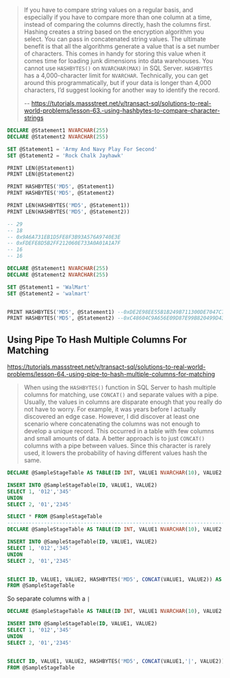 
> If you have to compare string values on a regular basis, and especially if you have to compare more than one column at a time, instead of comparing the columns directly, hash the columns first. Hashing creates a string based on the encryption algorithm you select. You can pass in concatenated string values. The ultimate benefit is that all the algorithms generate a value that is a set number of characters. This comes in handy for storing this value when it comes time for loading junk dimensions into data warehouses.
> You cannot use `HASHBYTES()` on `NVARCHAR(MAX)` in SQL Server. `HASHBYTES` has a 4,000-character limit for `NVARCHAR`. Technically, you can get around this programmatically, but if your data is longer than 4,000 characters, I’d suggest looking for another way to identify the record.
>
> -- <https://tutorials.massstreet.net/v/transact-sql/solutions-to-real-world-problems/lesson-63.-using-hashbytes-to-compare-character-strings>


```sql
DECLARE @Statement1 NVARCHAR(255)
DECLARE @Statement2 NVARCHAR(255)

SET @Statement1 = 'Army And Navy Play For Second'
SET @Statement2 = 'Rock Chalk Jayhawk'

PRINT LEN(@Statement1)
PRINT LEN(@Statement2)

PRINT HASHBYTES('MD5', @Statement1)
PRINT HASHBYTES('MD5', @Statement2)

PRINT LEN(HASHBYTES('MD5', @Statement1))
PRINT LEN(HASHBYTES('MD5', @Statement2))

-- 29
-- 18
-- 0x9A6A731EB1D5FE8F3B93A576A9740E3E
-- 0xFDEFE8D5B2FF212060E733A0A01A1A7F
-- 16
-- 16
```

```sql
DECLARE @Statement1 NVARCHAR(255)
DECLARE @Statement2 NVARCHAR(255)

SET @Statement1 = 'WalMart'
SET @Statement2 = 'walmart'


PRINT HASHBYTES('MD5', @Statement1) --0xDE2E98EE55B1B249B711300DE7047C75
PRINT HASHBYTES('MD5', @Statement2) --0xC48604C9A656E09D87E99B820499D430
```

## Using Pipe To Hash Multiple Columns For Matching

<https://tutorials.massstreet.net/v/transact-sql/solutions-to-real-world-problems/lesson-64.-using-pipe-to-hash-multiple-columns-for-matching>

> When using the `HASHBYTES()` function in SQL Server to hash multiple columns for matching, use `CONCAT()` and separate values with a pipe.
> Usually, the values in columns are disparate enough that you really do not have to worry. For example, it was years before I actually discovered an edge case. However, I did discover at least one scenario where concatenating the columns was not enough to develop a unique record. This occurred in a table with few columns and small amounts of data.
> A better approach is to just `CONCAT()` columns with a pipe between values. Since this character is rarely used, it lowers the probability of having different values hash the same.

```sql
DECLARE @SampleStageTable AS TABLE(ID INT, VALUE1 NVARCHAR(10), VALUE2 NVARCHAR(10))

INSERT INTO @SampleStageTable(ID, VALUE1, VALUE2)
SELECT 1, '012','345'
UNION
SELECT 2, '01','2345'

SELECT * FROM @SampleStageTable
-------------------------------------------------------------------------------------
DECLARE @SampleStageTable AS TABLE(ID INT, VALUE1 NVARCHAR(10), VALUE2 NVARCHAR(10))

INSERT INTO @SampleStageTable(ID, VALUE1, VALUE2)
SELECT 1, '012','345'
UNION
SELECT 2, '01','2345'


SELECT ID, VALUE1, VALUE2, HASHBYTES('MD5', CONCAT(VALUE1, VALUE2)) AS ROWHASH
FROM @SampleStageTable
```

So separate columns with a `|`

```sql
DECLARE @SampleStageTable AS TABLE(ID INT, VALUE1 NVARCHAR(10), VALUE2 NVARCHAR(10))

INSERT INTO @SampleStageTable(ID, VALUE1, VALUE2)
SELECT 1, '012','345'
UNION
SELECT 2, '01','2345'


SELECT ID, VALUE1, VALUE2, HASHBYTES('MD5', CONCAT(VALUE1,'|', VALUE2)) AS ROWHASH
FROM @SampleStageTable
```
